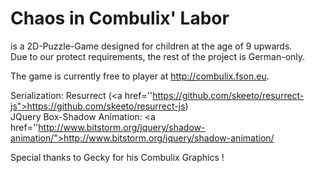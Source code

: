 # Chaos in Combulix' Labor
is a 2D-Puzzle-Game designed for children at the age of 9 upwards.<br>
Due to our protect requirements, the rest of the project is German-only.

The game is currently free to player at http://combulix.fson.eu.

Serialization:  Resurrect (<a href=''https://github.com/skeeto/resurrect-js">https://github.com/skeeto/resurrect-js</a>)<br>
JQuery Box-Shadow Animation:  <a href=''http://www.bitstorm.org/jquery/shadow-animation/">http://www.bitstorm.org/jquery/shadow-animation/</a>

Special thanks to Gecky for his Combulix Graphics !
